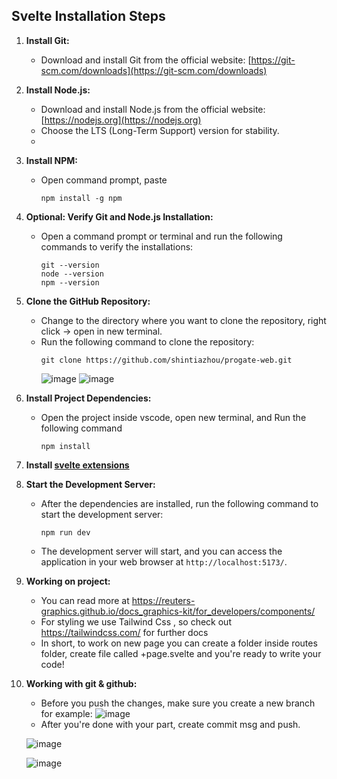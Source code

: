 ## Svelte Installation Steps

1. **Install Git:**
   - Download and install Git from the official website: [https://git-scm.com/downloads](https://git-scm.com/downloads)

2. **Install Node.js:**
   - Download and install Node.js from the official website: [https://nodejs.org](https://nodejs.org)
   - Choose the LTS (Long-Term Support) version for stability.
   - 
2. **Install NPM:**
   - Open command prompt, paste 
     ```shell
     npm install -g npm
     ```
3. **Optional: Verify Git and Node.js Installation:**
   - Open a command prompt or terminal and run the following commands to verify the installations:
     ```shell
     git --version
     node --version
     npm --version
     ```

4. **Clone the GitHub Repository:**
   - Change to the directory where you want to clone the repository, right click -> open in new terminal.
   - Run the following command to clone the repository:
     ```shell
     git clone https://github.com/shintiazhou/progate-web.git
     ```
     ![image](https://user-images.githubusercontent.com/73226439/236715386-5f740a6f-e6f8-4b3f-8508-4ba0f9a11280.png)
![image](https://user-images.githubusercontent.com/73226439/236715442-9e357fc0-7874-407e-9d72-4b3bb4f9858d.png)


5. **Install Project Dependencies:**
   - Open the project inside vscode, open new terminal, and Run the following command
     ```shell
     npm install
     ```
6. **Install [svelte extensions](https://marketplace.visualstudio.com/items?itemName=svelte.svelte-vscode)**
7. **Start the Development Server:**
   - After the dependencies are installed, run the following command to start the development server:
     ```shell
     npm run dev
     ```
   - The development server will start, and you can access the application in your web browser at `http://localhost:5173/`.


8. **Working on project:**
   - You can read more at https://reuters-graphics.github.io/docs_graphics-kit/for_developers/components/
   - For styling we use Tailwind Css , so check out https://tailwindcss.com/ for further docs
   - In short, to work on new page you can create a folder inside routes folder, create file called +page.svelte and you're ready to write your code!
   
9. **Working with git & github:**
   - Before you push the changes, make sure you create a new branch
   for example: ![image](https://user-images.githubusercontent.com/73226439/236714647-1bc2fb46-a5d7-4fba-96ef-6117f979b594.png)
   - After you're done with your part, create commit msg and push.
   
   ![image](https://user-images.githubusercontent.com/73226439/236714933-42c3b58b-7f9c-4f91-ba16-7be6ae20b0b9.png)
   
   ![image](https://user-images.githubusercontent.com/73226439/236714944-c9ad0bbc-840e-42a9-b5d4-69c97d99b8f5.png)


 